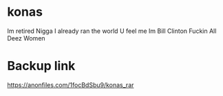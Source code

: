 # konas
Im retired Nigga I already ran the world U feel me Im Bill Clinton Fuckin All Deez Women

# Backup link

https://anonfiles.com/1focBdSbu9/konas_rar
